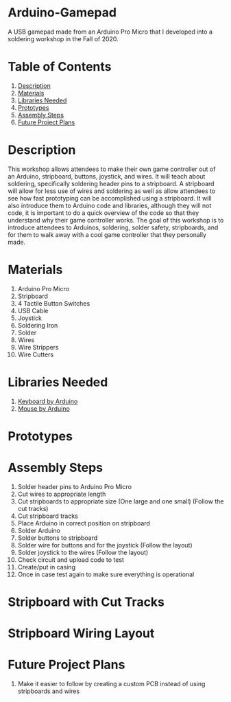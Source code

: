 # Arduino-Gamepad
A USB gamepad made from an Arduino Pro Micro that I developed into a soldering workshop in the Fall of 2020.

# Table of Contents
1. [Description](#description)
2. [Materials](#materials)
3. [Libraries Needed](#libraries-needed)
4. [Prototypes](#prototypes)
5. [Assembly Steps](#assembly-steps)
6. [Future Project Plans](#future-project-plans)

# Description
This workshop allows attendees to make their own game controller out of an Arduino, stripboard, buttons, joystick, and wires. It will teach about soldering, specifically soldering header pins to a stripboard. A stripboard will allow for less use of wires and soldering as well as allow attendees to see how fast prototyping can be accomplished using a stripboard. It will also introduce them to Arduino code and libraries, although they will not code, it is important to do a quick overview of the code so that they understand why their game controller works. The goal of this workshop is to introduce attendees to Arduinos, soldering, solder safety, stripboards, and for them to walk away with a cool game controller that they personally made. 

# Materials
1. Arduino Pro Micro
2. Stripboard
3. 4 Tactile Button Switches
4. USB Cable
5. Joystick
6. Soldering Iron
7. Solder
8. Wires
9. Wire Strippers
10. Wire Cutters


# Libraries Needed
1. [Keyboard by Arduino](https://www.arduino.cc/reference/en/libraries/keyboard/)
2. [Mouse by Arduino](https://www.arduino.cc/reference/en/libraries/mouse/)

# Prototypes

# Assembly Steps
1. Solder header pins to Arduino Pro Micro
2. Cut wires to appropriate length
3. Cut stripboards to appropriate size (One large and one small) (Follow the cut tracks)
4. Cut stripboard tracks
5. Place Arduino in correct position on stripboard
6. Solder Arduino
7. Solder buttons to stripboard
8. Solder wire for buttons and for the joystick (Follow the layout)
9. Solder joystick to the wires (Follow the layout)
10. Check circuit and upload code to test
11. Create/put in casing
12. Once in case test again to make sure everything is operational

# Stripboard with Cut Tracks

# Stripboard Wiring Layout

# Future Project Plans
1. Make it easier to follow by creating a custom PCB instead of using stripboards and wires
